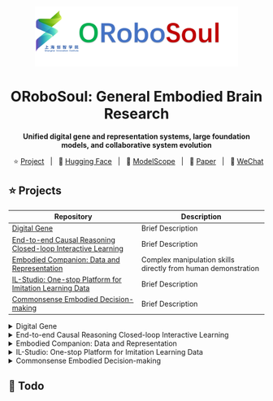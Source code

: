 <div align="center">

<img src="assets/logo.png" width="400"/>


# ORoboSoul: General Embodied Brain Research
**Unified digital gene and representation systems, large foundation models, and collaborative system evolution**


<p align="center">
        </a>&nbsp&nbsp⭐️ <a href="https://github.com/">Project</a></a>&nbsp&nbsp | &nbsp&nbsp🤗 <a href="https://huggingface.co">Hugging Face</a>&nbsp&nbsp | &nbsp&nbsp🤖 <a href="https://www.modelscope.cn">ModelScope</a>&nbsp&nbsp | &nbsp&nbsp📑 <a href="http://arxiv.org">Paper</a>&nbsp&nbsp | &nbsp&nbsp💬 <a href="./assets/wechat.png">WeChat</a>
</p>

</div>


## ⭐️ Projects

Repository | Description
---- | ----
[Digital Gene](https://github.com/sii-research/DigitalGene)			| Brief Description 
[End-to-end Causal Reasoning Closed-loop Interactive Learning](https://github.com)				| Brief Description 
[Embodied Companion: Data and Representation](https://github.com) | Complex manipulation skills directly from human demonstration
[IL-Studio: One-stop Platform for Imitation Learning Data](https://github.com) | Brief Description
[Commonsense Embodied Decision-making](https://github.com) | Brief Description

<details>
<summary>Digital Gene</summary>
Details
</details>

<details>
<summary>End-to-end Causal Reasoning Closed-loop Interactive Learning</summary>
Details
</details>

<details>
<summary>Embodied Companion: Data and Representation</summary>
builds large-scale human–robot companion data and unified representations to transfer everyday human manipulation into robot-executable skills, empowering downstream VLA models.
</details>

<details>
<summary>IL-Studio: One-stop Platform for Imitation Learning Data</summary>
Details
</details>

<details>
<summary>Commonsense Embodied Decision-making</summary>
Details
</details>

## 📆 Todo
